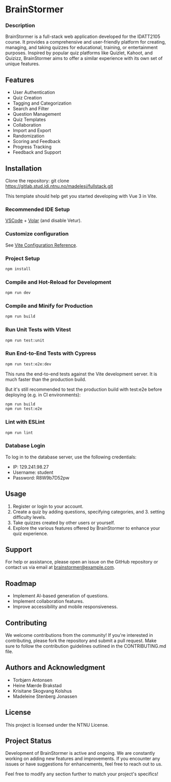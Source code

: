 # BrainStormer
### Description
BrainStormer is a full-stack web application developed for the IDATT2105 course. It provides a comprehensive and user-friendly platform for creating, managing, and taking quizzes for educational, training, or entertainment purposes. Inspired by popular quiz platforms like Quizlet, Kahoot, and Quizizz, BrainStormer aims to offer a similar experience with its own set of unique features.

## Features
- User Authentication
- Quiz Creation
- Tagging and Categorization
- Search and Filter
- Question Management
- Quiz Templates
- Collaboration
- Import and Export
- Randomization
- Scoring and Feedback
- Progress Tracking
- Feedback and Support

## Installation
Clone the repository: git clone https://gitlab.stud.idi.ntnu.no/madelesj/fullstack.git

This template should help get you started developing with Vue 3 in Vite.

### Recommended IDE Setup

[VSCode](https://code.visualstudio.com/) + [Volar](https://marketplace.visualstudio.com/items?itemName=Vue.volar) (and disable Vetur).

### Customize configuration

See [Vite Configuration Reference](https://vitejs.dev/config/).

### Project Setup

```sh
npm install
```

### Compile and Hot-Reload for Development

```sh
npm run dev
```

### Compile and Minify for Production

```sh
npm run build

```

### Run Unit Tests with Vitest
```sh
npm run test:unit
```

### Run End-to-End Tests with Cypress
```sh
npm run test:e2e:dev
```

This runs the end-to-end tests against the Vite development server.
It is much faster than the production build.

But it's still recommended to test the production build with test:e2e before deploying (e.g. in CI environments):
```sh
npm run build
npm run test:e2e
```

### Lint with ESLint
```sh
npm run lint

```

### Database Login
To log in to the database server, use the following credentials:

- IP: 129.241.98.27
- Username: student
- Password: R8W9b7D52pw


## Usage
1. Register or login to your account.
2. Create a quiz by adding questions, specifying categories, and 3. setting difficulty levels.
4. Take quizzes created by other users or yourself.
5. Explore the various features offered by BrainStormer to enhance your quiz experience.

## Support
For help or assistance, please open an issue on the GitHub repository or contact us via email at brainstormer@example.com.

## Roadmap
* Implement AI-based generation of questions.
* Implement collaboration features.
* Improve accessibility and mobile responsiveness.

## Contributing
We welcome contributions from the community! If you're interested in contributing, please fork the repository and submit a pull request. Make sure to follow the contribution guidelines outlined in the CONTRIBUTING.md file.

## Authors and Acknowledgment
- Torbjørn Antonsen
- Heine Mærde Brakstad 
- Krisitane Skogvang Kolshus
- Madeleine Stenberg Jonassen

## License
This project is licensed under the NTNU License.

## Project Status
Development of BrainStormer is active and ongoing. We are constantly working on adding new features and improvements. If you encounter any issues or have suggestions for enhancements, feel free to reach out to us.

Feel free to modify any section further to match your project's specifics!